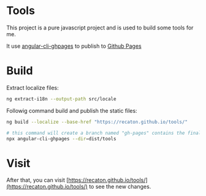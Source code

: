 # Tools

This project is a pure javascript project and is used to build some tools for me. 

It use [angular-cli-ghpages](https://medium.com/tech-insights/how-to-deploy-angular-apps-to-github-pages-gh-pages-896c4e10f9b4) to publish to [Github Pages](https://pages.github.com/)

# Build
Extract localize files:
```bash
ng extract-i18n --output-path src/locale
```
Followig command build and publish the static files:
```bash
ng build --localize --base-href "https://recaton.github.io/tools/"

# this command will create a branch named "gh-pages" contains the finally static files, these files will be published if Github Pages setting is correct.
npx angular-cli-ghpages --dir=dist/tools
```

# Visit
After that, you can visit [https://recaton.github.io/tools/](https://recaton.github.io/tools/) to see the new changes.

